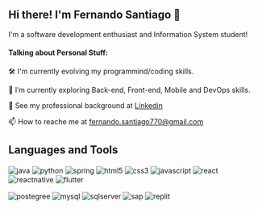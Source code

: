 ## Hi there! I'm Fernando Santiago 👋

I'm a software development enthusiast and Information System student!

#### Talking about Personal Stuff:
🛠   I'm currently evolving my programmind/coding skills.

🚀   I’m currently exploring Back-end, Front-end, Mobile and DevOps skills.

💬   See my professional background at 
[Linkedin](https://www.linkedin.com/in/fernando-santiago/)

📫   How to reache me at fernando.santiago770@gmail.com

## Languages and Tools

<div style="display: inline_block"><p/>
  <img align="center" alt="java" src="https://img.shields.io/badge/Java-ED8B00?style=for-the-badge&logo=openjdk&logoColor=white" />
  <img align="center" alt="python" src="https://img.shields.io/badge/Python-3776AB?style=for-the-badge&logo=python&logoColor=white" />
  <img align="center" alt="spring" src="https://img.shields.io/badge/Spring-6DB33F?style=for-the-badge&logo=spring&logoColor=white" />
  <img align="center" alt="html5" src="https://img.shields.io/badge/HTML-239120?style=for-the-badge&logo=html5&logoColor=white" />
  <img align="center" alt="css3" src="https://img.shields.io/badge/CSS3-1572B6?style=for-the-badge&logo=css3&logoColor=white" />
  <img align="center" alt="javascript" src="https://img.shields.io/badge/JavaScript-F7DF1E?style=for-the-badge&logo=javascript&logoColor=black" />
  <img align="center" alt="react" src="https://img.shields.io/badge/React-20232A?style=for-the-badge&logo=react&logoColor=61DAFB" />
  <img align="center" alt="reactnative" src="https://img.shields.io/badge/react_native-%2320232a.svg?style=for-the-badge&logo=react&logoColor=%2361DAFB" />
  <img align="center" alt="flutter" src="https://img.shields.io/badge/Flutter-02569B.svg?style=for-the-badge&logo=Flutter&logoColor=white" />
</div>
<div style="display: inline_block"><p/>
  <img align="center" alt="postegree" src="https://img.shields.io/badge/PostgreSQL-316192?style=for-the-badge&logo=postgresql&logoColor=white" />
  <img align="center" alt="mysql" src="https://img.shields.io/badge/MySQL-00000F?style=for-the-badge&logo=mysql&logoColor=white" />
  <img align="center" alt="sqlserver" src="https://img.shields.io/badge/Microsoft_SQL_Server-CC2927?style=for-the-badge&logo=microsoft-sql-server&logoColor=white" />
  <img align="center" alt="sap" src="https://img.shields.io/badge/SAP-0FAAFF?style=for-the-badge&logo=sap&logoColor=white" />  
  <img align="center" alt="replit" src="https://img.shields.io/badge/replit-667881?style=for-the-badge&logo=replit&logoColor=white" />  
</div>





